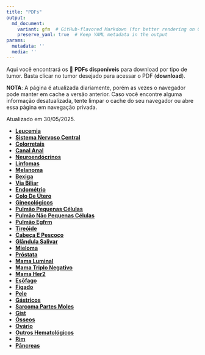 ```yaml
---
title: "PDFs"
output: 
  md_document:
    variant: gfm  # GitHub-flavored Markdown (for better rendering on GitHub)
    preserve_yaml: true  # Keep YAML metadata in the output
params:
  metadata: ''
  media: ''
---
```


<script async src="https://scripts.simpleanalyticscdn.com/latest.js"></script>

Aqui você encontrará os 📝 **PDFs disponíveis** para download por tipo
de tumor. Basta clicar no tumor desejado para acessar o PDF
(**download**).

**NOTA**: A página é atualizada diariamente, porém as vezes o navegador
pode manter em cache a versão anterior. Caso você encontre alguma
informação desatualizada, tente limpar o cache do seu navegador ou abre
essa página em navegação privada.

Atualizado em 30/05/2025.

- [**Leucemia**](https://coeoralmeds-e768.restdb.io/media/683940eef63b8048001c6f46?download=true)
- [**Sistema Nervoso
  Central**](https://coeoralmeds-e768.restdb.io/media/683940eff63b8048001c6f49?download=true)
- [**Colorretais**](https://coeoralmeds-e768.restdb.io/media/683940f2f63b8048001c6f51?download=true)
- [**Canal
  Anal**](https://coeoralmeds-e768.restdb.io/media/683940f3f63b8048001c6f53?download=true)
- [**Neuroendócrinos**](https://coeoralmeds-e768.restdb.io/media/683940f5f63b8048001c6f55?download=true)
- [**Linfomas**](https://coeoralmeds-e768.restdb.io/media/683940f7f63b8048001c6f57?download=true)
- [**Melanoma**](https://coeoralmeds-e768.restdb.io/media/683940f8f63b8048001c6f59?download=true)
- [**Bexiga**](https://coeoralmeds-e768.restdb.io/media/683940f9f63b8048001c6f5b?download=true)
- [**Via
  Biliar**](https://coeoralmeds-e768.restdb.io/media/683940fbf63b8048001c6f5d?download=true)
- [**Endométrio**](https://coeoralmeds-e768.restdb.io/media/683940fcf63b8048001c6f5f?download=true)
- [**Colo De
  Útero**](https://coeoralmeds-e768.restdb.io/media/683940fdf63b8048001c6f61?download=true)
- [**Ginecológicos**](https://coeoralmeds-e768.restdb.io/media/683940fff63b8048001c6f63?download=true)
- [**Pulmão Pequenas
  Células**](https://coeoralmeds-e768.restdb.io/media/68394100f63b8048001c6f65?download=true)
- [**Pulmão Não Pequenas
  Células**](https://coeoralmeds-e768.restdb.io/media/68394101f63b8048001c6f67?download=true)
- [**Pulmão
  Egfrm**](https://coeoralmeds-e768.restdb.io/media/68394103f63b8048001c6f69?download=true)
- [**Tireóide**](https://coeoralmeds-e768.restdb.io/media/68394105f63b8048001c6f6d?download=true)
- [**Cabeça E
  Pescoço**](https://coeoralmeds-e768.restdb.io/media/68394107f63b8048001c6f6f?download=true)
- [**Glândula
  Salivar**](https://coeoralmeds-e768.restdb.io/media/68394108f63b8048001c6f71?download=true)
- [**Mieloma**](https://coeoralmeds-e768.restdb.io/media/6839410af63b8048001c6f73?download=true)
- [**Próstata**](https://coeoralmeds-e768.restdb.io/media/6839410bf63b8048001c6f75?download=true)
- [**Mama
  Luminal**](https://coeoralmeds-e768.restdb.io/media/6839410ef63b8048001c6f79?download=true)
- [**Mama Triplo
  Negativo**](https://coeoralmeds-e768.restdb.io/media/6839410ff63b8048001c6f7b?download=true)
- [**Mama
  Her2**](https://coeoralmeds-e768.restdb.io/media/68394110f63b8048001c6f7d?download=true)
- [**Esôfago**](https://coeoralmeds-e768.restdb.io/media/68394112f63b8048001c6f7f?download=true)
- [**Fígado**](https://coeoralmeds-e768.restdb.io/media/68394113f63b8048001c6f81?download=true)
- [**Pele**](https://coeoralmeds-e768.restdb.io/media/68394114f63b8048001c6f83?download=true)
- [**Gástricos**](https://coeoralmeds-e768.restdb.io/media/68394116f63b8048001c6f85?download=true)
- [**Sarcoma Partes
  Moles**](https://coeoralmeds-e768.restdb.io/media/68394117f63b8048001c6f87?download=true)
- [**Gist**](https://coeoralmeds-e768.restdb.io/media/68394118f63b8048001c6f89?download=true)
- [**Ósseos**](https://coeoralmeds-e768.restdb.io/media/6839411af63b8048001c6f8b?download=true)
- [**Ovário**](https://coeoralmeds-e768.restdb.io/media/6839411bf63b8048001c6f8d?download=true)
- [**Outros
  Hematológicos**](https://coeoralmeds-e768.restdb.io/media/6839411df63b8048001c6f8f?download=true)
- [**Rim**](https://coeoralmeds-e768.restdb.io/media/6839411ef63b8048001c6f91?download=true)
- [**Pâncreas**](https://coeoralmeds-e768.restdb.io/media/6839411ff63b8048001c6f93?download=true)
